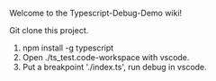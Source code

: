 Welcome to the Typescript-Debug-Demo wiki!

Git clone this project.

1. npm install -g typescript
2. Open ./ts_test.code-workspace with vscode.
3. Put a breakpoint './index.ts', run debug in vscode.
